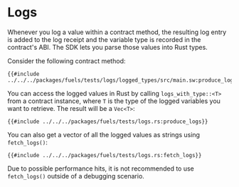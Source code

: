 # Logs

Whenever you log a value within a contract method, the resulting log entry is added to the log receipt and the variable type is recorded in the contract's ABI. The SDK lets you parse those values into Rust types.

Consider the following contract method:

```rust,ignore
{{#include ../../../packages/fuels/tests/logs/logged_types/src/main.sw:produce_logs}}
```

You can access the logged values in Rust by calling `logs_with_type::<T>` from a contract instance, where `T` is the type of the logged variables you want to retrieve. The result will be a `Vec<T>`:

```rust,ignore
{{#include ../../../packages/fuels/tests/logs.rs:produce_logs}}
```

You can also get a vector of all the logged values as strings using `fetch_logs()`:

```rust, ignore
{{#include ../../../packages/fuels/tests/logs.rs:fetch_logs}}
```

Due to possible performance hits, it is not recommended to use `fetch_logs()` outside of a debugging scenario.
